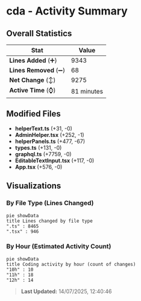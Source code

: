 # cda - Activity Summary 

## Overall Statistics

| Stat                   | Value                                                             |
| ---------------------- | ----------------------------------------------------------------- |
| **Lines Added** (➕)   | 9343                                          |
| **Lines Removed** (➖) | 68                                        |
| **Net Change** (↕)    | 9275                |
| **Active Time** (⌚)   | 81 minutes |


## Modified Files
- **helperText.ts** (+31, -0)
- **AdminHelper.tsx** (+252, -1)
- **helperPanels.ts** (+477, -67)
- **types.ts** (+131, -0)
- **graphql.ts** (+7759, -0)
- **EditableTextInput.tsx** (+117, -0)
- **App.tsx** (+576, -0)

## Visualizations

### By File Type (Lines Changed)

```mermaid
pie showData
title Lines changed by file type
".ts" : 8465
".tsx" : 946
```

### By Hour (Estimated Activity Count)

```mermaid
pie showData
title Coding activity by hour (count of changes)
"10h" : 10
"11h" : 18
"12h" : 14
```


> **Last Updated:** 14/07/2025, 12:40:46